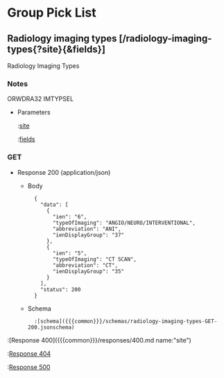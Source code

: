 # Group Pick List

## Radiology imaging types [/radiology-imaging-types{?site}{&fields}]

Radiology Imaging Types

### Notes

ORWDRA32 IMTYPSEL

+ Parameters

    :[site]({{{common}}}/parameters/site.md)

    :[fields]({{{common}}}/parameters/fields.md)

### GET

+ Response 200 (application/json)

    + Body

            {
              "data": [
                {
                  "ien": "6",
                  "typeOfImaging": "ANGIO/NEURO/INTERVENTIONAL",
                  "abbreviation": "ANI",
                  "ienDisplayGroup": "37"
                },
                {
                  "ien": "5",
                  "typeOfImaging": "CT SCAN",
                  "abbreviation": "CT",
                  "ienDisplayGroup": "35"
                }
              ],
              "status": 200
            }

    + Schema

            :[schema]({{{common}}}/schemas/radiology-imaging-types-GET-200.jsonschema)

:[Response 400]({{{common}}}/responses/400.md name:"site")

:[Response 404]({{{common}}}/responses/404.md)

:[Response 500]({{{common}}}/responses/500.md)


